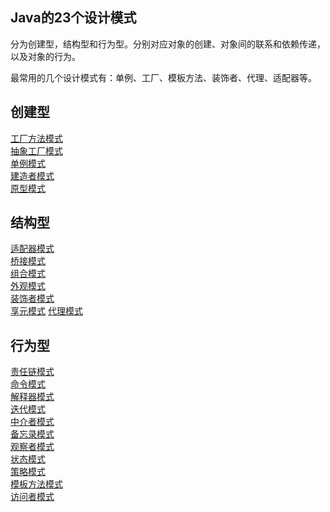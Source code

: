 <!--
date: 2021-11-21T22:34:12+08:00
lastmod: 2021-12-06T22:34:12+08:00
-->
## Java的23个设计模式

分为创建型，结构型和行为型。分别对应对象的创建、对象间的联系和依赖传递，以及对象的行为。

最常用的几个设计模式有：单例、工厂、模板方法、装饰者、代理、适配器等。

## 创建型

[工厂方法模式](/all/design_03_01_工厂方法模式)<br>
[抽象工厂模式](/all/design_03_02_抽象工厂模式)<br>
[单例模式](/all/design_03_03_单例模式)<br>
[建造者模式](/all/design_03_04_建造者模式)<br>
[原型模式](/all/design_03_05_原型模式)

## 结构型

[适配器模式]()<br>
[桥接模式]()<br>
[组合模式]()<br>
[外观模式]()<br>
[装饰者模式]()<br>
[享元模式]()
[代理模式]()<br>

## 行为型

[责任链模式]()<br>
[命令模式]()<br>
[解释器模式]()<br>
[迭代模式]()<br>
[中介者模式]()<br>
[备忘录模式]()<br>
[观察者模式]()<br>
[状态模式]()<br>
[策略模式]()<br>
[模板方法模式]()<br>
[访问者模式]()
